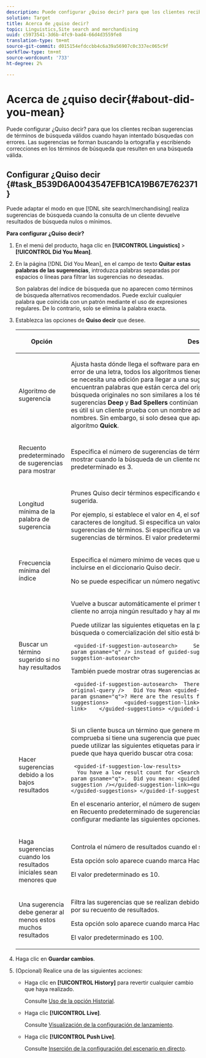 ```yaml
---
description: Puede configurar ¿Quiso decir? para que los clientes reciban sugerencias de términos de búsqueda válidos cuando hayan intentado búsquedas con errores. Las sugerencias se forman buscando la ortografía y escribiendo correcciones en los términos de búsqueda que resulten en una búsqueda válida.
solution: Target
title: Acerca de ¿quiso decir?
topic: Linguistics,Site search and merchandising
uuid: c5973541-3d6b-4fc9-bad4-66d4d3559fe8
translation-type: tm+mt
source-git-commit: d015154efdccbb4c6a39a56907c0c337ec065c9f
workflow-type: tm+mt
source-wordcount: '733'
ht-degree: 2%

---
```



# Acerca de ¿quiso decir{#about-did-you-mean}

Puede configurar ¿Quiso decir? para que los clientes reciban sugerencias de términos de búsqueda válidos cuando hayan intentado búsquedas con errores. Las sugerencias se forman buscando la ortografía y escribiendo correcciones en los términos de búsqueda que resulten en una búsqueda válida.

## Configurar ¿Quiso decir {#task_B539D6A0043547EFB1CA19B67E762371}

Puede adaptar el modo en que [!DNL site search/merchandising] realiza sugerencias de búsqueda cuando la consulta de un cliente devuelve resultados de búsqueda nulos o mínimos.

<!-- 

t_configuring_did_you_mean.xml

 -->

**Para configurar ¿Quiso decir?**

1. En el menú del producto, haga clic en **[!UICONTROL Linguistics]** > **[!UICONTROL Did You Mean]**.
1. En la página [!DNL Did You Mean], en el campo de texto **Quitar estas palabras de las sugerencias**, introduzca palabras separadas por espacios o líneas para filtrar las sugerencias no deseadas.

   Son palabras del índice de búsqueda que no aparecen como términos de búsqueda alternativos recomendados. Puede excluir cualquier palabra que coincida con un patrón mediante el uso de expresiones regulares. De lo contrario, solo se elimina la palabra exacta.

1. Establezca las opciones de **Quiso decir** que desee.

   <!-- 
   
   r_did_you_mean_options.xml
   
   -->

   <table> 
    <thead> 
      <tr> 
      <th colname="col1" class="entry"> <p>Opción </p> </th> 
      <th colname="col2" class="entry"> <p>Descripción </p> </th> 
      </tr> 
    </thead>
    <tbody> 
      <tr> 
      <td colname="col1"> <p>Algoritmo de sugerencia </p> </td> 
      <td colname="col2"> <p>Ajusta hasta dónde llega el software para encontrar sugerencias. Si un usuario comete un error de una letra, todos los algoritmos tienen las mismas sugerencias. El motivo es que solo se necesita una edición para llegar a una sugerencia que funcione, y todos los algoritmos encuentran palabras que están cerca del original. Sin embargo, cuando los términos de búsqueda originales no son similares a los términos existentes en el índice, los algoritmos de sugerencias <b>Deep</b> y <b>Bad Spellers</b> continúan buscando posibles sugerencias. Este escenario es útil si un cliente prueba con un nombre adecuado que es difícil de escribir y muestra los nombres. Sin embargo, si solo desea que aparezcan sugerencias similares, puede elegir el algoritmo <b>Quick</b>. </p> </td> 
      </tr> 
      <tr> 
      <td colname="col1"> <p>Recuento predeterminado de sugerencias para mostrar </p> </td> 
      <td colname="col2"> <p>Especifica el número de sugerencias de términos de ¿Quiso decir? (0-20) que desea mostrar cuando la búsqueda de un cliente no arroje ningún resultado. El valor predeterminado es 3. </p> </td> 
      </tr> 
      <tr> 
      <td colname="col1"> <p>Longitud mínima de la palabra de sugerencia </p> </td> 
      <td colname="col2"> <p>Prunes Quiso decir términos especificando el número mínimo de letras para una palabra sugerida. </p> <p>Por ejemplo, si establece el valor en 4, el software no sugiere una palabra de 1, 2 o 3 caracteres de longitud. Si especifica un valor de 0, no se eliminarán palabras cortas de las sugerencias de términos. Si especifica un valor alto, normalmente no se generarán sugerencias de términos. El valor predeterminado es 3. </p> </td> 
      </tr> 
      <tr> 
      <td colname="col1"> <p>Frecuencia mínima del índice </p> </td> 
      <td colname="col2"> <p> Especifica el número mínimo de veces que una palabra debe aparecer en el índice antes de incluirse en el diccionario Quiso decir. </p> <p>No se puede especificar un número negativo en el campo . </p> </td> 
      </tr> 
      <tr> 
      <td colname="col1"> <p>Buscar un término sugerido si no hay resultados </p> </td> 
      <td colname="col2"> <p>Vuelve a buscar automáticamente el primer término sugerido cuando la búsqueda de un cliente no arroja ningún resultado y hay al menos una sugerencia de término ¿Quiso decir? . </p> <p>Puede utilizar las siguientes etiquetas en la plantilla de presentación para indicar que la búsqueda o comercialización del sitio está buscando automáticamente un término diferente: </p> <p> <code>&nbsp;&lt;guided-if-suggestion-autosearch&gt;&nbsp;&nbsp;&nbsp;&nbsp;&nbsp;Search&nbsp;for&nbsp;&lt;guided-param&nbsp;gsname="q"&nbsp;/&gt;&nbsp;instead&nbsp;of&nbsp;guided-suggestion-original-query&nbsp;/&gt;&nbsp;&lt;/guided-if-suggestion-autosearch&gt;</code> </p> <p>También puede mostrar otras sugerencias aquí. </p> <p> <code>&nbsp;&lt;guided-if-suggestion-autosearch&gt;&nbsp;&nbsp;There&nbsp;was&nbsp;0&nbsp;matches&nbsp;for&nbsp;&lt;guided-suggestion-original-query&nbsp;/&gt;&nbsp;&nbsp;&nbsp;Did&nbsp;You&nbsp;Mean&nbsp;&lt;guided-param&nbsp;gsname="q"&gt;?&nbsp;Here&nbsp;are&nbsp;the&nbsp;results&nbsp;for&nbsp;that&nbsp;search.&nbsp;&nbsp;&nbsp;Or&nbsp;Did&nbsp;You&nbsp;Mean&nbsp;&nbsp;&nbsp;&nbsp;&lt;guided-suggestions&gt;&nbsp;&nbsp;&nbsp;&nbsp;&nbsp;&lt;guided-suggestion-link&gt;&lt;guided-suggestion&nbsp;/&gt;&lt;/guided-suggestion-link&gt;&nbsp;&nbsp;&nbsp;&nbsp;&lt;/guided-suggestions&gt;&nbsp;&lt;/guided-if-suggestion-autosearch&gt;</code> </p> </td> 
      </tr> 
      <tr> 
      <td colname="col1"> <p>Hacer sugerencias debido a los bajos resultados </p> </td> 
      <td colname="col2"> <p>Si un cliente busca un término que genere menos de diez resultados, el motor de búsqueda comprueba si tiene una sugerencia que pueda generar más de cien resultados. Si es así, puede utilizar las siguientes etiquetas para indicar al usuario que, aunque tiene resultados, puede que haya querido buscar otra cosa: </p> <p> <code>&nbsp;&lt;guided-if-suggestion-low-results&gt; &nbsp;&nbsp;You&nbsp;have&nbsp;a&nbsp;low&nbsp;result&nbsp;count&nbsp;for&nbsp;&lt;Search&nbsp;for&nbsp;guided-param&nbsp;gsname="q"&gt;.&nbsp;&nbsp;Did&nbsp;you&nbsp;mean:&nbsp;&lt;guided-suggestion&gt;&lt;guided-suggestion-link&gt;&lt;guided-suggestion&nbsp;/&gt;&lt;/guided-suggestion-link&gt;&lt;guided-if-not-last&gt;,&nbsp;&lt;/guided-if-not-last&gt;&lt;/guided-suggestions&gt;&nbsp;&lt;/guided-if-suggestion-low-results&gt;</code> </p> <p> En el escenario anterior, el número de sugerencias está controlado por el valor especificado en <span class="uicontrol"> Recuento predeterminado de sugerencias para mostrar</span>. El umbral bajo y el alto se pueden configurar mediante las siguientes opciones. </p> </td> 
      </tr> 
      <tr> 
      <td colname="col1"> <p>Haga sugerencias cuando los resultados iniciales sean menores que </p> </td> 
      <td colname="col2"> <p>Controla el número de resultados cuando el sistema comienza a ofrecer sugerencias. </p> <p>Esta opción solo aparece cuando marca <span class="uicontrol"> Hacer sugerencias debido a resultados bajos</span>. </p> <p>El valor predeterminado es 10. </p> </td> 
      </tr> 
      <tr> 
      <td colname="col1"> <p>Una sugerencia debe generar al menos estos muchos resultados </p> </td> 
      <td colname="col2"> <p>Filtra las sugerencias que se realizan debido a los bajos resultados en la búsqueda principal por su recuento de resultados. </p> <p>Esta opción solo aparece cuando marca <span class="uicontrol"> Hacer sugerencias debido a resultados bajos</span>. </p> <p>El valor predeterminado es 100. </p> </td> 
      </tr> 
    </tbody> 
    </table>

1. Haga clic en **Guardar cambios**.
1. (Opcional) Realice una de las siguientes acciones:

   * Haga clic en **[!UICONTROL History]** para revertir cualquier cambio que haya realizado.

      Consulte [Uso de la opción Historial](../t-using-the-history-option.md#task_70DD3F87A67242BBBD2CB27156F43002).

   * Haga clic **[!UICONTROL Live]**.

      Consulte [Visualización de la configuración de lanzamiento](../c-about-staging.md#task_401A0EBDB5DB4D4CA933CBA7BECDC10F).

   * Haga clic **[!UICONTROL Push Live]**.

      Consulte [Inserción de la configuración del escenario en directo](../c-about-staging.md#task_44306783B4C0408AAA58B471DAF2D9A4).

